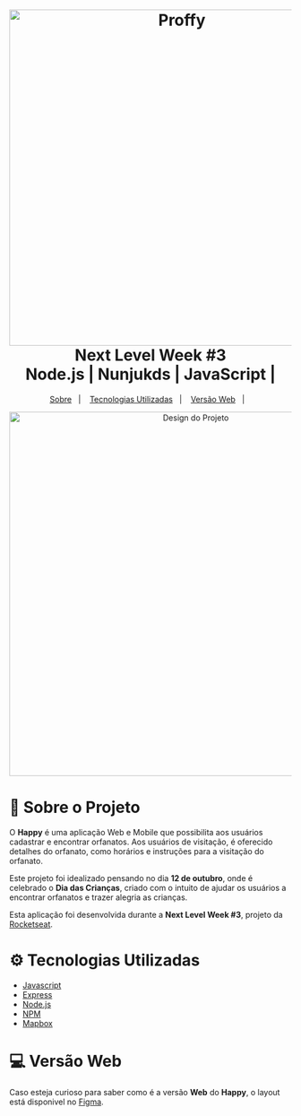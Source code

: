 <h1 align="center">
    <img alt="Proffy" src="https://github.com/leotilt/Projeto-Happy-NlW/blob/main/happy.png" height="600px" />
    <br>Next Level Week #3<br/>
    Node.js | Nunjukds | JavaScript | 
</h1>

<p align="center">
    <a href="#sobre">Sobre</a>&nbsp;&nbsp;&nbsp;|&nbsp;&nbsp;&nbsp;
    <a href="#tecnologias">Tecnologias Utilizadas</a>&nbsp;&nbsp;&nbsp;|&nbsp;&nbsp;&nbsp;
    <a href="#web">Versão Web</a>&nbsp;&nbsp;&nbsp;|&nbsp;&nbsp;&nbsp;

</p>

<p align="center">
    <img alt="Design do Projeto" width="650px" src=".github/laptop-happy.png" />
<p>

<a id="sobre"></a>

# 📖 Sobre o Projeto

O **Happy** é uma aplicação Web e Mobile que possibilita aos usuários cadastrar e encontrar orfanatos. Aos usuários de visitação, é oferecido detalhes do orfanato, como horários e instruções para a visitação do orfanato.

Este projeto foi idealizado pensando no dia **12 de outubro**, onde é celebrado o **Dia das Crianças**, criado com o intuito de ajudar os usuários a encontrar orfanatos e trazer alegria as crianças.

Esta aplicação foi desenvolvida durante a **Next Level Week #3**, projeto da [Rocketseat](https://rocketseat.com.br/).

<a id="tecnologias"></a>

# ⚙ Tecnologias Utilizadas
- [Javascript](https://expressjs.com/)
- [Express](https://expressjs.com/)
- [Node.js](https://nodejs.org/en/)
- [NPM](https://www.npmjs.com/)
- [Mapbox](https://www.mapbox.com/)


<a id="web"></a>

# 💻 Versão Web
Caso esteja curioso para saber como é a versão **Web** do **Happy**, o layout está disponivel no [Figma](https://www.figma.com/file/CNekmEBviDyzPPk6JthpxV/Happy-Web-(Copy)?node-id=0%3A1).


